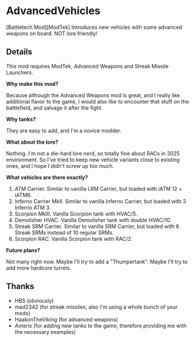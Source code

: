 # AdvancedVehicles

[Battletech Mod][ModTek] Introduces new vehicles with some advanced weapons on board. NOT lore friendly!

## Details

This mod requires ModTek, Advanced Weapons and Streak Missile Launchers.

**Why make this mod?**

Because although the Advanced Weapons mod is great, and I really like additional flavor to the game, I would also like to encounter that stuff on the battlefield, and salvage it after the fight.

**Why tanks?**

They are easy to add, and I'm a novice modder.

**What about the lore?**

Nothing. I'm not a die-hard lore nerd, so totally fine about RACs in 3025 environment. So I've tried to keep new vehicle variants close to existing ones, and I hope I didn't screw up too much.

**What vehicles are there exactly?**
1. ATM Carrier. Similar to vanilla LRM Carrier, but loaded with iATM 12 + iATM6.
2. Inferno Carrier MkII. Similar to vanilla Inferno Carrier, but loaded with 3 Inferno ATM 3.
3. Scorpion MkIII. Vanilla Scorpion tank with HVAC/5.
4. Demolisher HVAC. Vanilla Demolisher tank with double HVAC/10.
5. Streak SRM Carrier. Similar to vanilla SRM Carrier, but loaded with 8 Streak SRMs instead of 10 regular SRMs.
6. Scorpion RAC. Vanilla Scorpion tank with RAC/2.

**Future plans?**

Not many right now. Maybe I'll try to add a "Thumpertank". Maybe I'll try to add more hardcore turrets.

## Thanks
* HBS (obviously)
* mad2342 (for streak missiles, also I'm using a whole bunch of your mods)
* HaakonTheViking (for advanced weapons)
* Axterix (for adding new tanks to the game, therefore providing me with the necessary examples)